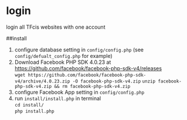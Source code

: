 # login
login all TFcis websites with one account

##install
1. configure database setting in `config/config.php` (see `config/defualt_config.php` for example)
2. Download Facebook PHP SDK 4.0.23 at https://github.com/facebook/facebook-php-sdk-v4/releases  
  `wget https://github.com/facebook/facebook-php-sdk-v4/archive/4.0.23.zip -O facebook-php-sdk-v4.zip`
  `unzip facebook-php-sdk-v4.zip && rm facebook-php-sdk-v4.zip`
3. configure Facebook App setting in `config/config.php`
4. run `install/install.php` in terminal  
  `cd install/`  
  `php install.php`  
